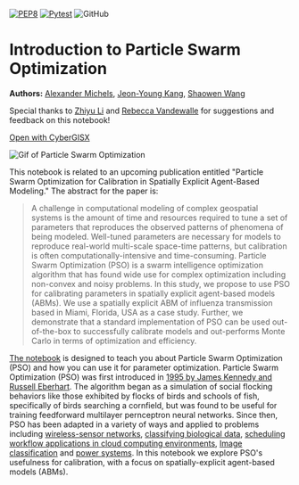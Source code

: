 [![PEP8](https://github.com/cybergis/PSONotebook/actions/workflows/PEP8.yml/badge.svg)](https://github.com/cybergis/PSONotebook/actions/workflows/PEP8.yml)
[![Pytest](https://github.com/cybergis/PSONotebook/actions/workflows/Pytest.yml/badge.svg)](https://github.com/cybergis/PSONotebook/actions/workflows/Pytest.yml)
![GitHub](https://img.shields.io/github/license/cybergis/PSONotebook?style=plastic)

# Introduction to Particle Swarm Optimization

**Authors:** [Alexander Michels](https://scholar.google.com/citations?user=EbmZrwYAAAAJ), [Jeon-Young Kang](https://scholar.google.com/citations?user=u5cevWAAAAAJ), [Shaowen Wang](https://scholar.google.com/citations?user=qcUhJIcAAAAJ)

Special thanks to [Zhiyu Li](https://scholar.google.com/citations?user=yskFOAgAAAAJ) and [Rebecca Vandewalle](https://scholar.google.com/citations?user=1WzQbAgAAAAJ) for suggestions and feedback on this notebook!

[Open with CyberGISX](https://cybergisx.cigi.illinois.edu/hub/user-redirect/git-pull?repo=https%3A%2F%2Fgithub.com%2Fcybergis%2FPSONotebook&urlpath=tree%2FPSONotebook%2FIntroToParticleSwarmOptimization.ipynb&branch=master)

![Gif of Particle Swarm Optimization](img/movie.gif)

This notebook is related to an upcoming publication entitled "Particle Swarm Optimization for Calibration in Spatially Explicit Agent-Based Modeling." The abstract for the paper is:

>A challenge in computational modeling of complex geospatial systems is the amount of time and resources required to tune a set of parameters that reproduces the observed patterns of phenomena of being modeled. Well-tuned parameters are necessary for models to reproduce real-world multi-scale space-time patterns, but calibration is often computationally-intensive and time-consuming. Particle Swarm Optimization (PSO) is a swarm intelligence optimization algorithm that has found wide use for complex optimization including non-convex and noisy problems. In this study, we propose to use PSO for calibrating parameters in spatially explicit agent-based models (ABMs). We use a spatially explicit ABM of influenza transmission based in Miami, Florida, USA as a case study. Further, we demonstrate that a standard implementation of PSO can be used out-of-the-box to successfully calibrate models and out-performs Monte Carlo in terms of optimization and efficiency.

[The notebook](IntroToParticleSwarmOptimization.ipynb) is designed to teach you about Particle Swarm Optimization (PSO) and how you can use it for parameter optimization. Particle Swarm Optimization (PSO) was first introduced in [1995 by James Kennedy and Russell Eberhart](https://doi.org/10.1109/ICNN.1995.488968). The algorithm began as a simulation of social flocking behaviors like those exhibited by flocks of birds and schools of fish, specifically of birds searching a cornfield, but was found to be useful for training feedforward multilayer pernceptron neural networks. Since then, PSO has been adapted in a variety of ways and applied to problems including [wireless-sensor networks](https://doi.org/10.1109/TSMCC.2010.2054080), [classifying biological data](https://doi.org/10.1109/SIS.2005.1501608), [scheduling workflow applications in cloud computing environments](https://doi.org/10.1109/AINA.2010.31), [Image classification](https://doi.org/10.1109/ICIP.2006.312968) and [power systems](https://doi.org/10.1109/TEVC.2007.896686). In this notebook we explore PSO's usefulness for calibration, with a focus on spatially-explicit agent-based models (ABMs).